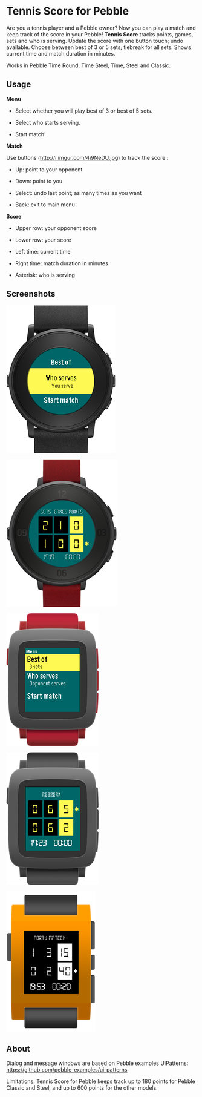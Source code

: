 Tennis Score for Pebble
==================
Are you a tennis player and a Pebble owner? Now you can play a match and keep track of the score in your Pebble! **Tennis Score** tracks points, games, sets and who is serving. Update the score with one button touch; undo available. Choose between best of 3 or 5 sets; tiebreak for all sets. Shows current time and match duration in minutes.

Works in Pebble Time Round, Time Steel, Time, Steel and Classic.

## Usage
**Menu**

- Select whether you will play best of 3 or best of 5 sets.

- Select who starts serving.

- Start match!

**Match**

Use buttons (http://i.imgur.com/4i9NeDU.jpg) to track the score :

- Up: point to your opponent

- Down: point to you

- Select: undo last point; as many times as you want

- Back: exit to main menu

**Score**

- Upper row: your opponent score

- Lower row: your score

- Left time: current time

- Right time: match duration in minutes

- Asterisk: who is serving

## Screenshots

![](screenshots/pebble-time-round-black-menu.png)

![](screenshots/pebble-time-round-red-score.png)

![](screenshots/pebble-time-red-menu.png)

![](screenshots/pebble-time-black_score.png)

![](screenshots/pebble-orange-score.png)

## About

Dialog and message windows are based on Pebble examples UIPatterns: https://github.com/pebble-examples/ui-patterns

Limitations: Tennis Score for Pebble keeps track up to 180 points for Pebble Classic and Steel, and up to 600 points for the other models.
